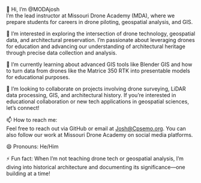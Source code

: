 
👋 Hi, I’m @MODAjosh  
I’m the lead instructor at Missouri Drone Academy (MDA), where we prepare students for careers in drone piloting, geospatial analysis, and GIS.  

👀 I’m interested in exploring the intersection of drone technology, geospatial data, and architectural preservation. I’m passionate about leveraging drones for education and advancing our understanding of architectural heritage through precise data collection and analysis.  

🌱 I’m currently learning about advanced GIS tools like Blender GIS and how to turn data from drones like the Matrice 350 RTK into presentable models for educational purposes.  

💞️ I’m looking to collaborate on projects involving drone surveying, LiDAR data processing, GIS, and architectural history. If you’re interested in educational collaboration or new tech applications in geospatial sciences, let’s connect!  

📫 How to reach me:  
Feel free to reach out via GitHub or email at Josh@Cpsemo.org. You can also follow our work at Missouri Drone Academy on social media platforms.  

😄 Pronouns: He/Him  

⚡ Fun fact: When I’m not teaching drone tech or geospatial analysis, I’m diving into historical architecture and documenting its significance—one building at a time!  
